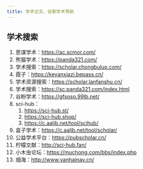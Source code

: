 ```yaml
---
title: 学术论文、谷歌学术导航
---
```


## 学术搜索
1. 思谋学术：https://ac.scmor.com/
2. 熊猫学术：https://panda321.com/
3. 学术搜索：https://scholar.chongbuluo.com/
4. 霞子：https://keyanxiazi.bepass.cn/
5. 学术资源搜索：https://scholar.lanfanshu.cn/
6. 学术搜索：https://sc.panda321.com/index.html
7. 谷粉学术：https://gfsoso.99lb.net/
8. sci-hub：
   1. https://sci-hub.st/
   2. https://sci-hub.shop/
   3. https://c.aalib.net/tool/scihub/
9. 盒子学术：https://c.aalib.net/tool/scholar/
10. 公益学术平台：https://pubscholar.cn/
11. 柠檬文献：http://sci-hub.fan/
12. 小木虫论坛：https://muchong.com/bbs/index.php
13. 烟海：http://www.yanhainav.cn/
   